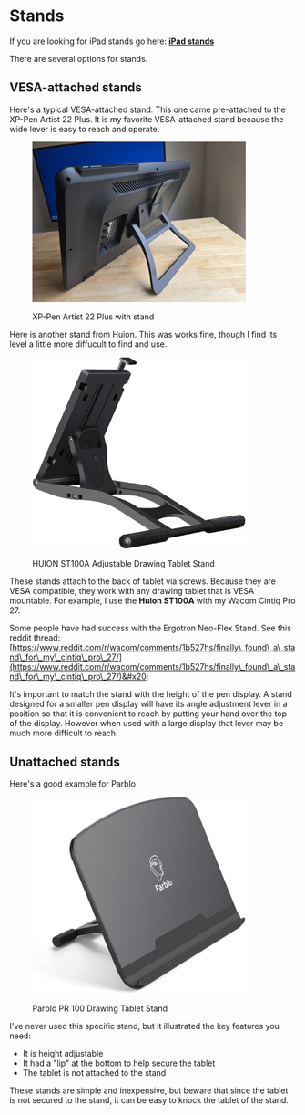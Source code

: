 # Stands

If you are looking for iPad stands go here: [**iPad stands**](https://www.amazon.com/HUION-Adjustable-Drawing-Displays-Suitable/dp/B09C5YJFGS)

There are several options for stands.

##

## VESA-attached stands&#x20;

Here's a typical VESA-attached stand. This one came pre-attached to the XP-Pen Artist 22 Plus. It is my favorite VESA-attached stand because the wide lever is easy to reach and operate. &#x20;

<div align="left">

<figure><img src="../../.gitbook/assets/20240528_113803.jpg" alt="" width="375"><figcaption><p>XP-Pen Artist 22 Plus with stand </p></figcaption></figure>

</div>



Here is another stand from Huion. This was works fine, though I find its level a little more diffucult to find and use.

<div align="left">

<figure><img src="../../.gitbook/assets/image (6) (1) (1).png" alt="" width="375"><figcaption><p>HUION ST100A Adjustable Drawing Tablet Stand</p></figcaption></figure>

</div>



These stands attach to the back of tablet via screws. Because they are VESA compatible, they work with any drawing tablet that is VESA mountable. For example, I use the **Huion ST100A** with my Wacom Cintiq Pro 27.

Some people have had success with the Ergotron Neo-Flex Stand. See this reddit thread: [https://www.reddit.com/r/wacom/comments/1b527hs/finally\_found\_a\_stand\_for\_my\_cintiq\_pro\_27/](https://www.reddit.com/r/wacom/comments/1b527hs/finally\_found\_a\_stand\_for\_my\_cintiq\_pro\_27/)&#x20;

It's important to match the stand with the height of the pen display. A stand designed for a smaller pen display will have its angle adjustment lever in a position so that it is convenient to reach by putting your hand over the top of the display. However when used with a large display that lever may be much more difficult to reach.



## Unattached stands

Here's a good example for Parblo

<div align="left">

<figure><img src="../../.gitbook/assets/image (5) (1) (1).png" alt="" width="375"><figcaption><p>Parblo PR 100 Drawing Tablet Stand</p></figcaption></figure>

</div>

I've never used this specific stand, but it illustrated the key features you need:

* It is height adjustable
* It had a "lip" at the bottom to help secure the tablet
* The tablet is not attached to the stand

These stands are simple and inexpensive, but beware that since the tablet is not secured to the stand, it can be easy to knock the tablet of the stand.

